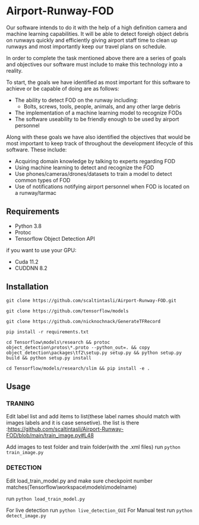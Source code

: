 # Airport-Runway-FOD

Our software intends to do it with the help of a high definition camera and machine learning capabilities. It will be able to detect foreigh object debris on runways quickly and efficiently giving airport staff time to clean up runways and most importantly keep our travel plans on schedule. 

In order to complete the task mentioned above there are a series of goals and objectives our software must include to make this technology into a reality. 

To start, the goals we have identified as most important for this software to achieve or be capable of doing are as follows:

* The ability to detect FOD on the runway including:
    * Bolts, screws, tools, people, animals, and any other large debris
* The implementation of a machine learning model to recognize FODs
* The software useability to be friendly enough to be used by airport personnel 

Along with these goals we have also identified the objectives that would be most important to keep track of throughout the development lifecycle of this software. These include:

* Acquiring domain knowledge by talking to experts regarding FOD
* Using machine learning to detect and recognize the FOD
* Use phones/cameras/drones/datasets to train a model to detect common types of FOD
* Use of notifications notifying airport personnel when FOD is located on a runway/tarmac

## Requirements
* Python 3.8
* Protoc
* Tensorflow Object Detection API

if you want to use your GPU:
* Cuda 11.2
* CUDDNN 8.2

## Installation


```git clone https://github.com/scaltintasli/Airport-Runway-FOD.git```

```git clone https://github.com/tensorflow/models```

```git clone https://github.com/nicknochnack/GenerateTFRecord```

```pip install -r requirements.txt```

```cd Tensorflow\models\research && protoc object_detection\protos\*.proto --python_out=. && copy object_detection\packages\tf2\setup.py setup.py && python setup.py build && python setup.py install```

```cd Tensorflow/models/research/slim && pip install -e .```


## Usage

### TRANING

Edit label list and add items to list(these label names should match with images labels and it is case sensetive). the list is there :https://github.com/scaltintasli/Airport-Runway-FOD/blob/main/train_image.py#L48

Add images to test folder and train folder(with the .xml files)
run ```python train_image.py```
 
### DETECTION

Edit load_train_model.py and make sure checkpoint number matches(Tensorflow\workspace\models\modelname)

run ```python load_train_model.py```

For live detection run ```python live_detection_GUI```
For Manual test run ```python detect_image.py```
